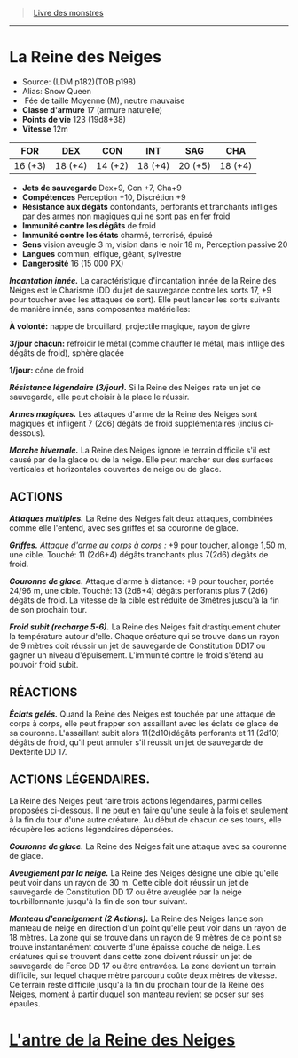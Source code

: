 ﻿> [Livre des monstres](tome_of_beasts.md)

---

# La Reine des Neiges

- Source: (LDM p182)(TOB p198)
- Alias: Snow Queen
-  Fée de taille Moyenne (M), neutre mauvaise
- **Classe d'armure** 17 (armure naturelle)
- **Points de vie** 123 (19d8+38)
- **Vitesse** 12m

|FOR|DEX|CON|INT|SAG|CHA|
|---|---|---|---|---|---|
|16 (+3)|18 (+4)|14 (+2)|18 (+4)|20 (+5)|18 (+4)|

- **Jets de sauvegarde** Dex+9, Con +7, Cha+9
- **Compétences** Perception +10, Discrétion +9
- **Résistance aux dégâts** contondants, perforants et tranchants infligés par des armes non magiques qui ne sont pas en fer froid
- **Immunité contre les dégâts** de froid
- **Immunité contre les états** charmé, terrorisé, épuisé
- **Sens** vision aveugle 3 m, vision dans le noir 18 m, Perception passive 20
- **Langues** commun, elfique, géant, sylvestre
- **Dangerosité** 16 (15 000 PX)

**_Incantation innée._** La caractéristique d'incantation innée de la Reine des Neiges est le Charisme (DD du jet de sauvegarde contre les sorts 17, +9 pour toucher avec les attaques de sort). Elle peut lancer les sorts suivants de manière innée, sans composantes matérielles:

**À volonté:** nappe de brouillard, projectile magique, rayon de givre

**3/jour chacun:** refroidir le métal (comme chauffer le métal, mais inflige des dégâts de froid), sphère glacée

**1/jour:** cône de froid

**_Résistance légendaire (3/jour)._** Si la Reine des Neiges rate un jet de sauvegarde, elle peut choisir à la place le réussir.

**_Armes magiques._** Les attaques d'arme de la Reine des Neiges sont magiques et infligent 7 (2d6) dégâts de froid supplémentaires (inclus ci-dessous).

**_Marche hivernale._** La Reine des Neiges ignore le terrain difficile s'il est causé par de la glace ou de la neige. Elle peut marcher sur des surfaces verticales et horizontales couvertes de neige ou de glace.

## ACTIONS

**_Attaques multiples._** La Reine des Neiges fait deux attaques, combinées comme elle l'entend, avec ses griffes et sa couronne de glace.

**_Griffes._** _Attaque d'arme au corps à corps :_ +9 pour toucher, allonge 1,50 m, une cible. Touché: 11 (2d6+4) dégâts tranchants plus 7(2d6) dégâts de froid.

**_Couronne de glace._** Attaque d'arme à distance: +9 pour toucher, portée 24/96 m, une cible. Touché: 13 (2d8+4) dégâts perforants plus 7 (2d6) dégâts de froid. La vitesse de la cible est réduite de 3mètres jusqu'à la fin de son prochain tour.

**_Froid subit (recharge 5-6)._** La Reine des Neiges fait drastiquement chuter la température autour d'elle. Chaque créature qui se trouve dans un rayon de 9 mètres doit réussir un jet de sauvegarde de Constitution DD17 ou gagner un niveau d'épuisement. L'immunité contre le froid s'étend au pouvoir froid subit.

## RÉACTIONS

**_Éclats gelés._** Quand la Reine des Neiges est touchée par une attaque de corps à corps, elle peut frapper son assaillant avec les éclats de glace de sa couronne. L'assaillant subit alors 11(2d10)dégâts perforants et 11 (2d10) dégâts de froid, qu'il peut annuler s'il réussit un jet de sauvegarde de Dextérité DD 17.

## ACTIONS LÉGENDAIRES.

La Reine des Neiges peut faire trois actions légendaires, parmi celles proposées ci-dessous. Il ne peut en faire qu'une seule à la fois et seulement à la fin du tour d'une autre créature. Au début de chacun de ses tours, elle récupère les actions légendaires dépensées.

**_Couronne de glace._** La Reine des Neiges fait une attaque avec sa couronne de glace.

**_Aveuglement par la neige._** La Reine des Neiges désigne une cible qu'elle peut voir dans un rayon de 30 m. Cette cible doit réussir un jet de sauvegarde de Constitution DD 17 ou être aveuglée par la neige tourbillonnante jusqu'à la fin de son tour suivant.

**_Manteau d'enneigement (2 Actions)._** La Reine des Neiges lance son manteau de neige en direction d'un point qu'elle peut voir dans un rayon de 18 mètres. La zone qui se trouve dans un rayon de 9 mètres de ce point se trouve instantanément couverte d'une épaisse couche de neige. Les créatures qui se trouvent dans cette zone doivent réussir un jet de sauvegarde de Force DD 17 ou être entravées. La zone devient un terrain difficile, sur lequel chaque mètre parcouru coûte deux mètres de vitesse. Ce terrain reste difficile jusqu'à la fin du prochain tour de la Reine des Neiges, moment à partir duquel son manteau revient se poser sur ses épaules.

# [L'antre de la Reine des Neiges](tome_of_beasts_lantre_de_la_reine_des_neiges.md)

